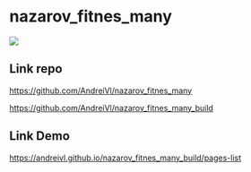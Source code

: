 # nazarov_fitnes_many

![](https://andreivl.github.io/nazarov_fitnes_many_build/images/preview-img-nazarov-fitnes-many.jpg)

## Link repo
https://github.com/AndreiVl/nazarov_fitnes_many

https://github.com/AndreiVl/nazarov_fitnes_many_build

## Link Demo
https://andreivl.github.io/nazarov_fitnes_many_build/pages-list